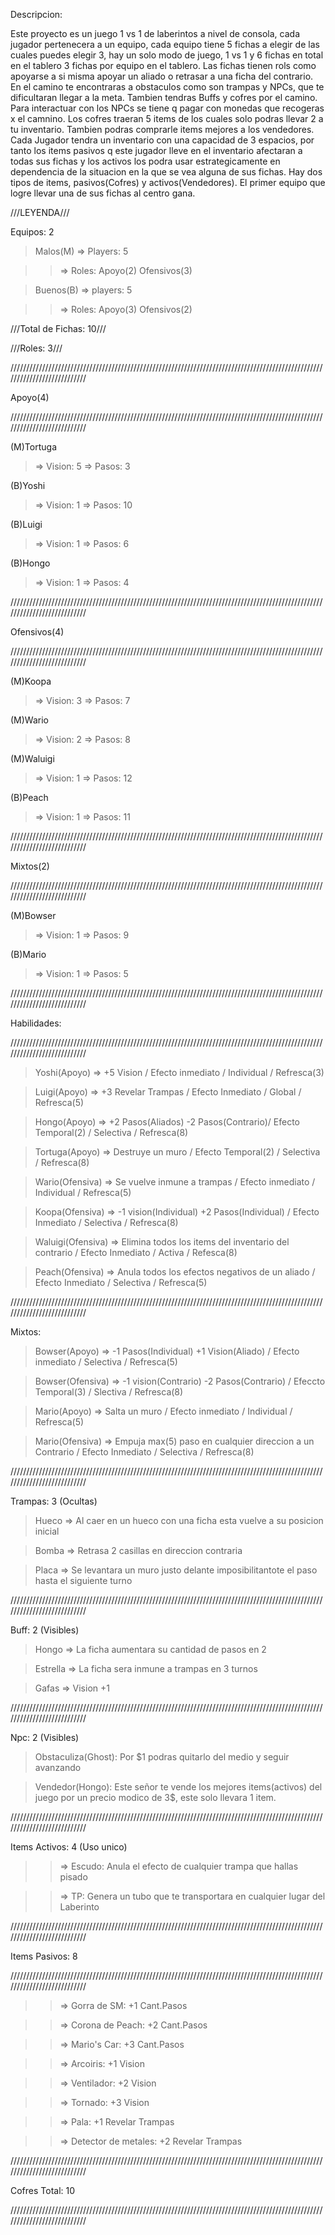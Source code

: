 Descripcion:


Este proyecto es un juego 1 vs 1 de laberintos a nivel de consola, cada jugador pertenecera a un equipo, cada equipo tiene 5 fichas a elegir de las cuales puedes 
elegir 3, hay un solo modo de juego, 1 vs 1 y 6 fichas en total en el tablero 3 fichas por equipo en el tablero. Las fichas tienen rols como apoyarse a si misma 
apoyar un aliado o retrasar a una ficha  del contrario. En el camino te encontraras a obstaculos como son trampas y NPCs, que te dificultaran llegar a la meta. 
Tambien tendras Buffs y cofres por el camino. Para  interactuar con los NPCs se tiene q pagar con monedas que recogeras x el camnino. Los cofres traeran 5 items 
de los cuales solo podras llevar 2 a tu inventario. Tambien podras comprarle items mejores a los vendedores. Cada Jugador tendra un inventario con una capacidad 
de 3 espacios, por tanto los items pasivos q este  jugador lleve en el inventario afectaran a todas sus fichas y los activos los podra usar estrategicamente en 
dependencia de la situacion en la que se vea alguna de sus fichas. Hay dos tipos de items, pasivos(Cofres) y activos(Vendedores). El primer equipo que logre llevar
una de sus fichas al centro gana.

///LEYENDA///

Equipos: 2

>Malos(M) => Players: 5

>>=> Roles: Apoyo(2) Ofensivos(3)

>Buenos(B) => players: 5

>>=> Roles: Apoyo(3) Ofensivos(2)

///Total de Fichas: 10///

///Roles: 3///

///////////////////////////////////////////////////////////////////////////////////////////////////////////////////////////

Apoyo(4)

///////////////////////////////////////////////////////////////////////////////////////////////////////////////////////////

(M)Tortuga
>=> Vision: 5
>=> Pasos: 3

(B)Yoshi
>=> Vision: 1
>=> Pasos: 10

(B)Luigi
>=> Vision: 1
>=> Pasos: 6

(B)Hongo
>=> Vision: 1
>=> Pasos: 4

///////////////////////////////////////////////////////////////////////////////////////////////////////////////////////////

Ofensivos(4)

///////////////////////////////////////////////////////////////////////////////////////////////////////////////////////////

(M)Koopa
>=> Vision: 3
>=> Pasos: 7

(M)Wario
>=> Vision: 2
>=> Pasos: 8

(M)Waluigi
>=> Vision: 1
>=> Pasos: 12

(B)Peach
>=> Vision: 1
>=> Pasos: 11

///////////////////////////////////////////////////////////////////////////////////////////////////////////////////////////

Mixtos(2)

///////////////////////////////////////////////////////////////////////////////////////////////////////////////////////////

(M)Bowser
>=> Vision: 1
>=> Pasos: 9

(B)Mario
>=> Vision: 1
>=> Pasos: 5

///////////////////////////////////////////////////////////////////////////////////////////////////////////////////////////

Habilidades:

///////////////////////////////////////////////////////////////////////////////////////////////////////////////////////////

>Yoshi(Apoyo) => +5 Vision / Efecto inmediato / Individual / Refresca(3)

>Luigi(Apoyo) => +3 Revelar Trampas / Efecto Inmediato / Global / Refresca(5)

>Hongo(Apoyo) => +2 Pasos(Aliados) -2 Pasos(Contrario)/ Efecto Temporal(2) / Selectiva / Refresca(8)

>Tortuga(Apoyo) =>  Destruye un muro / Efecto Temporal(2) / Selectiva / Refresca(8)

>Wario(Ofensiva) => Se vuelve inmune a trampas / Efecto inmediato / Individual / Refresca(5)

>Koopa(Ofensiva) => -1 vision(Individual) +2 Pasos(Individual) / Efecto Inmediato / Selectiva / Refresca(8)

>Waluigi(Ofensiva) => Elimina todos los items del inventario del contrario / Efecto Inmediato / Activa / Refesca(8)

>Peach(Ofensiva) => Anula todos los efectos negativos de un aliado / Efecto Inmediato / Selectiva / Refresca(5)

///////////////////////////////////////////////////////////////////////////////////////////////////////////////////////////

Mixtos:

>Bowser(Apoyo) => -1 Pasos(Individual) +1 Vision(Aliado) / Efecto inmediato / Selectiva / Refresca(5)

>Bowser(Ofensiva) => -1 vision(Contrario) -2 Pasos(Contrario) / Efeccto Temporal(3) / Slectiva / Refresca(8)


>Mario(Apoyo) => Salta un muro / Efecto  inmediato / Individual / Refresca(5)

>Mario(Ofensiva) => Empuja max(5) paso en cualquier direccion a un Contrario / Efecto Inmediato / Selectiva / Refresca(8)

///////////////////////////////////////////////////////////////////////////////////////////////////////////////////////////

Trampas: 3 (Ocultas)

>Hueco => Al caer en un hueco con una ficha esta vuelve a su posicion inicial

>Bomba => Retrasa 2 casillas en direccion contraria

>Placa => Se levantara un muro justo delante imposibilitantote el paso hasta el siguiente turno

///////////////////////////////////////////////////////////////////////////////////////////////////////////////////////////

Buff: 2 (Visibles)

>Hongo => La ficha aumentara su cantidad de pasos en 2

>Estrella => La ficha sera inmune a trampas en 3 turnos

>Gafas => Vision +1

///////////////////////////////////////////////////////////////////////////////////////////////////////////////////////////

Npc: 2 (Visibles)

>Obstaculiza(Ghost): Por $1 podras quitarlo del medio y seguir avanzando

>Vendedor(Hongo): Este señor te vende los mejores items(activos) del juego por un precio modico de 3$, este solo llevara 1 item.

///////////////////////////////////////////////////////////////////////////////////////////////////////////////////////////

Items Activos: 4 (Uso unico)

>>=> Escudo: Anula el efecto de cualquier trampa que hallas pisado

>>=> TP: Genera un tubo que te transportara en cualquier lugar del Laberinto

///////////////////////////////////////////////////////////////////////////////////////////////////////////////////////////

Items Pasivos: 8

///////////////////////////////////////////////////////////////////////////////////////////////////////////////////////////

>>=>  Gorra de SM: +1 Cant.Pasos

>>=>  Corona de Peach: +2 Cant.Pasos

>>=>  Mario's Car: +3 Cant.Pasos

>>=>  Arcoiris: +1 Vision

>>=>  Ventilador: +2 Vision

>>=>  Tornado: +3 Vision

>>=>  Pala: +1 Revelar Trampas

>>=>  Detector de metales: +2 Revelar Trampas

///////////////////////////////////////////////////////////////////////////////////////////////////////////////////////////

Cofres Total: 10

///////////////////////////////////////////////////////////////////////////////////////////////////////////////////////////
